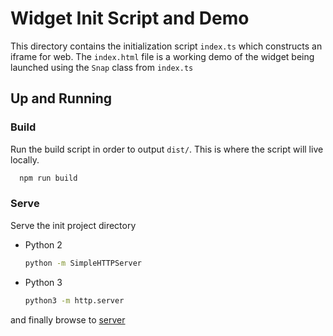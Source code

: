 # Widget Init Script and Demo

This directory contains the initialization script `index.ts` which constructs an iframe for web.
The `index.html` file is a working demo of the widget being launched using the `Snap` class from `index.ts`

## Up and Running

### Build

Run the build script in order to output `dist/`. This is where the script will live locally.

```bash
  npm run build
```

### Serve

Serve the init project directory

- Python 2
  ```bash
  python -m SimpleHTTPServer
  ```
- Python 3
  ```bash
  python3 -m http.server
  ```

and finally browse to [server](http://localhost:8000)

